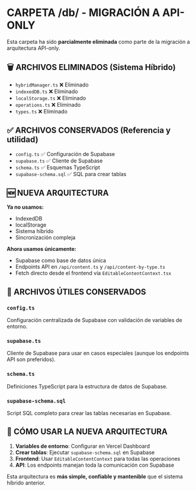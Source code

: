 # CARPETA /db/ - MIGRACIÓN A API-ONLY

Esta carpeta ha sido **parcialmente eliminada** como parte de la migración a arquitectura API-only.

## 🗑️ ARCHIVOS ELIMINADOS (Sistema Híbrido)
- `hybridManager.ts` ❌ Eliminado
- `indexedDB.ts` ❌ Eliminado  
- `localStorage.ts` ❌ Eliminado
- `operations.ts` ❌ Eliminado
- `types.ts` ❌ Eliminado

## ✅ ARCHIVOS CONSERVADOS (Referencia y utilidad)
- `config.ts` ✅ Configuración de Supabase
- `supabase.ts` ✅ Cliente de Supabase
- `schema.ts` ✅ Esquemas TypeScript
- `supabase-schema.sql` ✅ SQL para crear tablas

## 🆕 NUEVA ARQUITECTURA
**Ya no usamos:**
- IndexedDB
- localStorage  
- Sistema híbrido
- Sincronización compleja

**Ahora usamos únicamente:**
- Supabase como base de datos única
- Endpoints API en `/api/content.ts` y `/api/content-by-type.ts`
- Fetch directo desde el frontend vía `EditableContentContext.tsx`

## 📁 ARCHIVOS ÚTILES CONSERVADOS

### `config.ts`
Configuración centralizada de Supabase con validación de variables de entorno.

### `supabase.ts` 
Cliente de Supabase para usar en casos especiales (aunque los endpoints API son preferidos).

### `schema.ts`
Definiciones TypeScript para la estructura de datos de Supabase.

### `supabase-schema.sql`
Script SQL completo para crear las tablas necesarias en Supabase.

## 🚀 CÓMO USAR LA NUEVA ARQUITECTURA

1. **Variables de entorno**: Configurar en Vercel Dashboard
2. **Crear tablas**: Ejecutar `supabase-schema.sql` en Supabase
3. **Frontend**: Usar `EditableContentContext` para todas las operaciones
4. **API**: Los endpoints manejan toda la comunicación con Supabase

Esta arquitectura es **más simple, confiable y mantenible** que el sistema híbrido anterior.